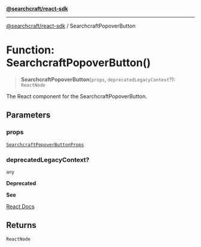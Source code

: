[**@searchcraft/react-sdk**](/reference/sdk/js-react/README.md)

***

[@searchcraft/react-sdk](/reference/sdk/js-react/globals.md) / SearchcraftPopoverButton

# Function: SearchcraftPopoverButton()

> **SearchcraftPopoverButton**(`props`, `deprecatedLegacyContext`?): `ReactNode`

The React component for the SearchcraftPopoverButton.

## Parameters

### props

[`SearchcraftPopoverButtonProps`](/reference/sdk/js-react/interfaces/SearchcraftPopoverButtonProps.md)

### deprecatedLegacyContext?

`any`

**Deprecated**

**See**

[React Docs](https://legacy.reactjs.org/docs/legacy-context.html#referencing-context-in-lifecycle-methods)

## Returns

`ReactNode`
